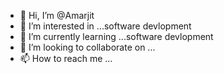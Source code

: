 - 👋 Hi, I’m @Amarjit
- 👀 I’m interested in ...software devlopment
- 🌱 I’m currently learning ...software devlopment
- 💞️ I’m looking to collaborate on ...
- 📫 How to reach me ...

<!---
Amarjit553/Amarjit553 is a ✨ special ✨ repository because its `README.md` (this file) appears on your GitHub profile.
You can click the Preview link to take a look at your changes.
--->
